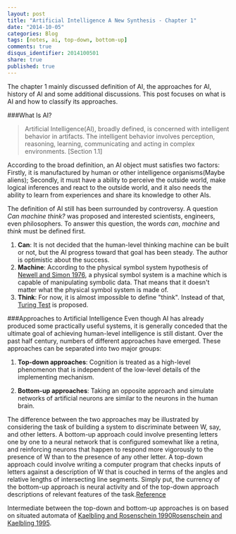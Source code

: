 ```yaml
---
layout: post
title: "Artificial Intelligence A New Synthesis - Chapter 1"
date: "2014-10-05"
categories: Blog
tags: [notes, ai, top-down, bottom-up]
comments: true
disqus_identifier: 2014100501
share: true
published: true
---
```


The chapter 1 mainly discussed definition of AI, the approaches for AI, history of AI and some additional discussions. This post focuses on what is AI and how to classify its approaches.

###What Is AI?
> Artificial Intelligence(AI), broadly defined, is concerned with intelligent behavior in artifacts. The intelligent behavior involves perception, reasoning, learning, communicating and acting in complex environments. [Section 1.1]

According to the broad definition, an AI object must satisfies two factors: Firstly, it is manufactured by human or other intelligence organisms(Maybe aliens); Secondly, it must have a ability to perceive the outside world, make logical inferences and react to the outside world, and it also needs the ability to learn from experiences and share its knowledge to other AIs.

The definition of AI still has been surrounded by controversy. A question *Can machine think?* was proposed and interested scientists, engineers, even philosophers. To answer this question, the words *can*, *machine* and *think* must be defined first.

1. **Can**: It is not decided that the human-level thinking machine can be built or not, but the AI progress toward that goal has been steady. The author is optimistic about the success.
2. **Machine**: According to the physical symbol system hypothesis of [Newell and Simon 1976](http://dl.acm.org/citation.cfm?id=360022), a physical symbol system is a machine which is capable of manipulating symbolic data. That means that it doesn't matter what the physical symbol system is made of.
3. **Think**: For now, it is almost impossible to define "think". Instead of that, [Turing Test](http://loebner.net/Prizef/TuringArticle.html) is proposed.

###Approaches to Artificial Intelligence
Even though AI has already produced some practically useful systems, it is generally conceded that the ultimate goal of achieving human-level intelligence is still distant. Over the past half century, numbers of different approaches have emerged. These approaches can be separated into two major groups:

1. **Top-down approaches**: Cognition is treated as a high-level phenomenon that is independent of the low-level details of the implementing mechanism.

2. **Bottom-up approaches**: Taking an opposite approach and simulate networks of artificial neurons are similar to the neurons in the human brain.

The difference between the two approaches may be illustrated by considering the task of building a system to discriminate between W, say, and other letters. A bottom-up approach could involve presenting letters one by one to a neural network that is configured somewhat like a retina, and reinforcing neurons that happen to respond more vigorously to the presence of W than to the presence of any other letter. A top-down approach could involve writing a computer program that checks inputs of letters against a description of W that is couched in terms of the angles and relative lengths of intersecting line segments. Simply put, the currency of the bottom-up approach is neural activity and of the top-down approach descriptions of relevant features of the task.[Reference](http://www.alanturing.net/turing_archive/pages/reference%20articles/what_is_AI/What%20is%20AI09.html)

Intermediate between the top-down and bottom-up approaches is on based on situated automata of [Kaelbling and Rosenschein 1990](http://www.sciencedirect.com/science/article/pii/S0921889005800272)[Rosenschein and Kaelbling 1995](http://www.sciencedirect.com/science/article/pii/0004370294000567).
